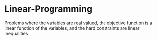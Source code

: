 # Linear-Programming
Problems where the variables are real valued, the objective function is a linear function of the variables, and the hard constraints are linear inequalities
